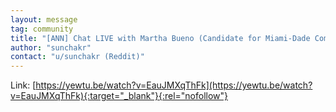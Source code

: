 ```yaml
---
layout: message
tag: community
title: "[ANN] Chat LIVE with Martha Bueno (Candidate for Miami-Dade Comm D10) TONIGHT at 9PM-EDT during the video premiere of her Monerotopia22 Conference Talk!"
author: "sunchakr"	
contact: "u/sunchakr (Reddit)"
---
```


Link: [https://yewtu.be/watch?v=EauJMXqThFk](https://yewtu.be/watch?v=EauJMXqThFk){:target="_blank"}{:rel="nofollow"}
